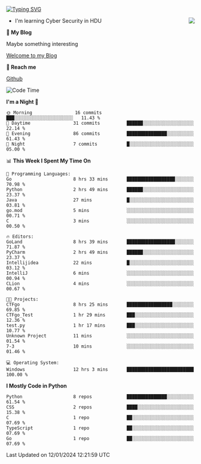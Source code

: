 [![Typing SVG](https://readme-typing-svg.herokuapp.com?font=Fira+Code&pause=1000&random=false&width=450&height=60&lines=Hello+%F0%9F%91%8B%F0%9F%8F%BB;I'm+JBNRZ)](https://git.io/typing-svg)

<a href="#">
  <img align="right" src="https://github-readme-stats.vercel.app/api?username=JBNRZ&show_icons=true&bg_color=15,f2f7fd,E0EAFC" />
</a>

- I'm learning Cyber Security in HDU

 **🌱 My Blog**

Maybe something interesting

[Welcome to my Blog](https://jbnrz.com.cn/)

 **💬 Reach me** 

[Github](https://github.com/JBNRZ)


<!--START_SECTION:waka-->
![Code Time](http://img.shields.io/badge/Code%20Time-263%20hrs%2027%20mins-blue)

**I'm a Night 🦉** 

```text
🌞 Morning                16 commits          ███░░░░░░░░░░░░░░░░░░░░░░   11.43 % 
🌆 Daytime                31 commits          ██████░░░░░░░░░░░░░░░░░░░   22.14 % 
🌃 Evening                86 commits          ███████████████░░░░░░░░░░   61.43 % 
🌙 Night                  7 commits           █░░░░░░░░░░░░░░░░░░░░░░░░   05.00 % 
```


📊 **This Week I Spent My Time On** 

```text
💬 Programming Languages: 
Go                       8 hrs 33 mins       ██████████████████░░░░░░░   70.98 % 
Python                   2 hrs 49 mins       ██████░░░░░░░░░░░░░░░░░░░   23.37 % 
Java                     27 mins             █░░░░░░░░░░░░░░░░░░░░░░░░   03.81 % 
go.mod                   5 mins              ░░░░░░░░░░░░░░░░░░░░░░░░░   00.71 % 
C                        3 mins              ░░░░░░░░░░░░░░░░░░░░░░░░░   00.50 % 

🔥 Editors: 
GoLand                   8 hrs 39 mins       ██████████████████░░░░░░░   71.87 % 
PyCharm                  2 hrs 49 mins       ██████░░░░░░░░░░░░░░░░░░░   23.37 % 
Intellijidea             22 mins             █░░░░░░░░░░░░░░░░░░░░░░░░   03.12 % 
IntelliJ                 6 mins              ░░░░░░░░░░░░░░░░░░░░░░░░░   00.94 % 
CLion                    4 mins              ░░░░░░░░░░░░░░░░░░░░░░░░░   00.67 % 

🐱‍💻 Projects: 
CTFgo                    8 hrs 25 mins       █████████████████░░░░░░░░   69.85 % 
CTFgo_Test               1 hr 29 mins        ███░░░░░░░░░░░░░░░░░░░░░░   12.36 % 
test.py                  1 hr 17 mins        ███░░░░░░░░░░░░░░░░░░░░░░   10.77 % 
Unknown Project          11 mins             ░░░░░░░░░░░░░░░░░░░░░░░░░   01.54 % 
7-3                      10 mins             ░░░░░░░░░░░░░░░░░░░░░░░░░   01.46 % 

💻 Operating System: 
Windows                  12 hrs 3 mins       █████████████████████████   100.00 % 
```

**I Mostly Code in Python** 

```text
Python                   8 repos             ███████████████░░░░░░░░░░   61.54 % 
CSS                      2 repos             ████░░░░░░░░░░░░░░░░░░░░░   15.38 % 
C                        1 repo              ██░░░░░░░░░░░░░░░░░░░░░░░   07.69 % 
TypeScript               1 repo              ██░░░░░░░░░░░░░░░░░░░░░░░   07.69 % 
Go                       1 repo              ██░░░░░░░░░░░░░░░░░░░░░░░   07.69 % 
```




 Last Updated on 12/01/2024 12:21:59 UTC
<!--END_SECTION:waka-->
